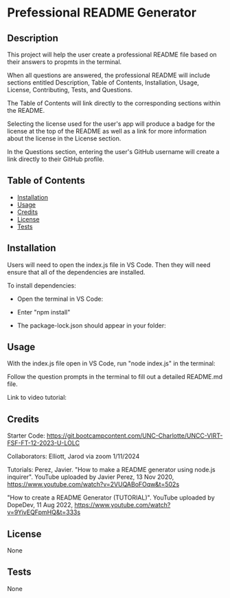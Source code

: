 # Prefessional README Generator

## Description

This project will help the user create a professional README file based on their answers to propmts in the terminal.

When all questions are answered, the professional README will include sections entitled Description, Table of Contents, Installation, Usage, License, Contributing, Tests, and Questions.

The Table of Contents will link directly to the corresponding sections within the README.

Selecting the license used for the user's app will produce a badge for the license at the top of the README as well as a link for more information about the license in the License section.

In the Questions section, entering the user's GitHub username will create a link directly to their GitHub profile.

## Table of Contents

- [Installation](#installation)
- [Usage](#usage)
- [Credits](#credits)
- [License](#license)
- [Tests](#tests)

## Installation

Users will need to open the index.js file in VS Code.
Then they will need ensure that all of the dependencies are installed.

To install dependencies:
- Open the terminal in VS Code:


- Enter "npm install"


- The package-lock.json should appear in your folder:

## Usage

With the index.js file open in VS Code, run "node index.js" in the terminal:


Follow the question prompts in the terminal to fill out a detailed README.md file.


Link to video tutorial: 

## Credits

Starter Code: https://git.bootcampcontent.com/UNC-Charlotte/UNCC-VIRT-FSF-FT-12-2023-U-LOLC

Collaborators: Elliott, Jarod via zoom 1/11/2024

Tutorials: Perez, Javier. "How to make a README generator using node.js inquirer". YouTube uploaded by Javier Perez, 13 Nov 2020, https://www.youtube.com/watch?v=2VUQABoFOqw&t=502s 

"How to create a README Generator (TUTORIAL)". YouTube uploaded by DopeDev, 11 Aug 2022, https://www.youtube.com/watch?v=9YivEQFpmHQ&t=333s

## License

None

## Tests

None